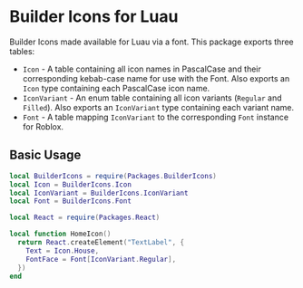 # Builder Icons for Luau

Builder Icons made available for Luau via a font. This package exports three tables:

- `Icon` - A table containing all icon names in PascalCase and their corresponding kebab-case name for use with the Font. Also exports an `Icon` type containing each PascalCase icon name.
- `IconVariant` - An enum table containing all icon variants (`Regular` and `Filled`). Also exports an `IconVariant` type containing each variant name.
- `Font` - A table mapping `IconVariant` to the corresponding `Font` instance for Roblox.

## Basic Usage

```lua
local BuilderIcons = require(Packages.BuilderIcons)
local Icon = BuilderIcons.Icon
local IconVariant = BuilderIcons.IconVariant
local Font = BuilderIcons.Font

local React = require(Packages.React)

local function HomeIcon()
  return React.createElement("TextLabel", {
    Text = Icon.House,
    FontFace = Font[IconVariant.Regular],
  })
end
```
